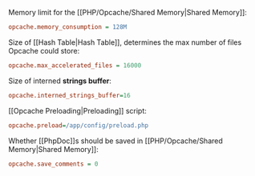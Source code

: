 Memory limit for the [[PHP/Opcache/Shared Memory|Shared Memory]]:
```ini
opcache.memory_consumption = 128M
```

Size of [[Hash Table|Hash Table]], determines the max number of files Opcache could store:
```ini
opcache.max_accelerated_files = 16000
```

Size of interned **strings buffer**:
```ini
opcache.interned_strings_buffer=16
```

[[Opcache Preloading|Preloading]] script:
```ini
opcache.preload=/app/config/preload.php
```

Whether [[PhpDoc]]s should be saved in [[PHP/Opcache/Shared Memory|Shared Memory]]:
```ini
opcache.save_comments = 0
```
